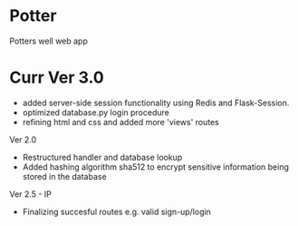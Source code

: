# Potter
Potters well web app

# Curr Ver 3.0
- added server-side session functionality using Redis and Flask-Session.
- optimized database.py login procedure
- refining html and css and added more 'views' routes
 
 Ver 2.0 
- Restructured handler and database lookup 
- Added hashing algorithm sha512 to encrypt sensitive information being stored in the database

Ver 2.5 - IP
- Finalizing succesful routes e.g. valid sign-up/login
